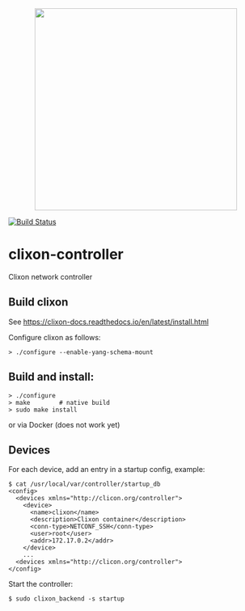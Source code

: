 <div align="center">
  <img src="https://www.clicon.org/Clixon_logga_liggande_med-ikon.png" width="400">
</div>

[![Build Status](https://github.com/clicon/clixon-controller/actions/workflows/test.yml/badge.svg)](https://github.com/clicon/clixon-controller/actions/workflows/test.yml)

# clixon-controller
Clixon network controller

## Build clixon

See https://clixon-docs.readthedocs.io/en/latest/install.html

Configure clixon as follows:

```
> ./configure --enable-yang-schema-mount
```

## Build and install:

```
> ./configure
> make        # native build
> sudo make install
```

or via Docker (does not work yet)

## Devices

For each device, add an entry in a startup config, example:
```
$ cat /usr/local/var/controller/startup_db
<config>
  <devices xmlns="http://clicon.org/controller">
    <device>
      <name>clixon</name>
      <description>Clixon container</description>
      <conn-type>NETCONF_SSH</conn-type>
      <user>root</user>
      <addr>172.17.0.2</addr>
    </device>
    ...
  <devices xmlns="http://clicon.org/controller">
</config>
```

Start the controller:
```
$ sudo clixon_backend -s startup
```


